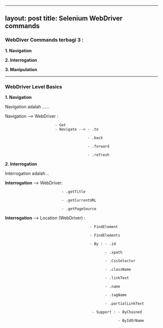  ---
layout: post
title: Selenium WebDriver commands 
---

### WebDiver Commands terbagi 3 :

**1. Navigation**

**2. Interrogation**

**3. Manipulation**

------------------

### WebDriver  Level Basics 

**1. Navigation**

Navigation adalah ......

Navigation --> WebDriver : 

                           - Get
                           - Navigate --> - .to
                                          
                                          - .back
                                          
                                          - .forward
                                          
                                          - .refresh
                
**2. Interrogation**

Interrogation adalah ..

**Interrogation** --> WebDriver:


                              - .getTitle
                             
                              - .getCurrentURL
                              
                              - .getPageSource
                              
                              
 **Interrogation** --> Location (WebDriver) : 
 
                                           - FindElement
                                              
                                           - FindElements
                                              
                                           - By : - .id
                                              
                                                  - .xpath
                                                     
                                                  - .CssSelector
                                                     
                                                  - .className
                                                     
                                                  - .linkText
                                                     
                                                  - .name
                                                     
                                                  - .tagName
                                                     
                                                  - .partialLinkText
                                                     
                                            - Support : - ByChained
                                              
                                                        - ByIdOrName
                                                            
                                  


                             
                                                           
